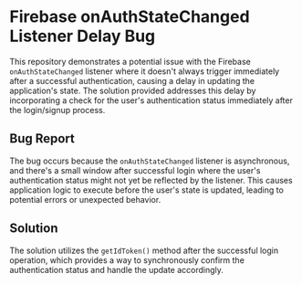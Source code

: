 # Firebase onAuthStateChanged Listener Delay Bug

This repository demonstrates a potential issue with the Firebase `onAuthStateChanged` listener where it doesn't always trigger immediately after a successful authentication, causing a delay in updating the application's state.  The solution provided addresses this delay by incorporating a check for the user's authentication status immediately after the login/signup process.

## Bug Report

The bug occurs because the `onAuthStateChanged` listener is asynchronous, and there's a small window after successful login where the user's authentication status might not yet be reflected by the listener.  This causes application logic to execute before the user's state is updated, leading to potential errors or unexpected behavior.

## Solution

The solution utilizes the `getIdToken()` method after the successful login operation, which provides a way to synchronously confirm the authentication status and handle the update accordingly. 